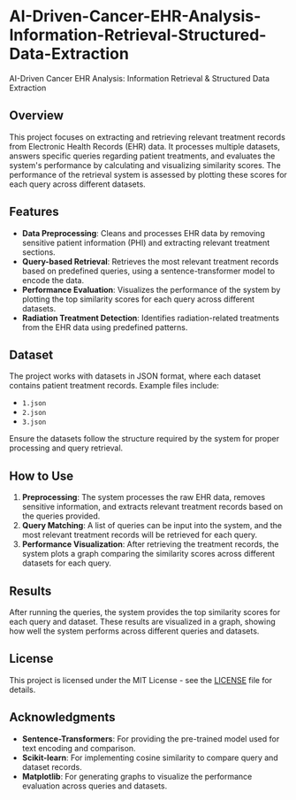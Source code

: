 # AI-Driven-Cancer-EHR-Analysis-Information-Retrieval-Structured-Data-Extraction
AI-Driven Cancer EHR Analysis: Information Retrieval &amp; Structured Data Extraction

## Overview
This project focuses on extracting and retrieving relevant treatment records from Electronic Health Records (EHR) data. It processes multiple datasets, answers specific queries regarding patient treatments, and evaluates the system's performance by calculating and visualizing similarity scores. The performance of the retrieval system is assessed by plotting these scores for each query across different datasets.

## Features
- **Data Preprocessing**: Cleans and processes EHR data by removing sensitive patient information (PHI) and extracting relevant treatment sections.
- **Query-based Retrieval**: Retrieves the most relevant treatment records based on predefined queries, using a sentence-transformer model to encode the data.
- **Performance Evaluation**: Visualizes the performance of the system by plotting the top similarity scores for each query across different datasets.
- **Radiation Treatment Detection**: Identifies radiation-related treatments from the EHR data using predefined patterns.

## Dataset
The project works with datasets in JSON format, where each dataset contains patient treatment records. Example files include:
- `1.json`
- `2.json`
- `3.json`

Ensure the datasets follow the structure required by the system for proper processing and query retrieval.

## How to Use
1. **Preprocessing**: The system processes the raw EHR data, removes sensitive information, and extracts relevant treatment records based on the queries provided.
2. **Query Matching**: A list of queries can be input into the system, and the most relevant treatment records will be retrieved for each query.
3. **Performance Visualization**: After retrieving the treatment records, the system plots a graph comparing the similarity scores across different datasets for each query.

## Results
After running the queries, the system provides the top similarity scores for each query and dataset. These results are visualized in a graph, showing how well the system performs across different queries and datasets.

## License
This project is licensed under the MIT License - see the [LICENSE](LICENSE) file for details.

## Acknowledgments
- **Sentence-Transformers**: For providing the pre-trained model used for text encoding and comparison.
- **Scikit-learn**: For implementing cosine similarity to compare query and dataset records.
- **Matplotlib**: For generating graphs to visualize the performance evaluation across queries and datasets.

